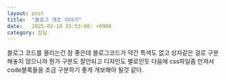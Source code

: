 ```yaml
---
layout: post
title:  "블로그 개조 이야기"
date:   2025-02-10 15:53:00: +0900
category: 잡담
---
```

블로그 코드를 올리는건 참 좋은데 블로그코드가 약간 특색도 없고 상자같은 걸로 구분해놓지 않으니까 뭔가 구분도 잘안되고 디자인도 별로인듯 다음에 css파일좀 만져서 code블록들을 조금 구분하기 좋게 개보해야 될것 같다.